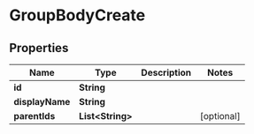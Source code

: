 

# GroupBodyCreate

## Properties

Name | Type | Description | Notes
------------ | ------------- | ------------- | -------------
**id** | **String** |  | 
**displayName** | **String** |  | 
**parentIds** | **List&lt;String&gt;** |  |  [optional]



